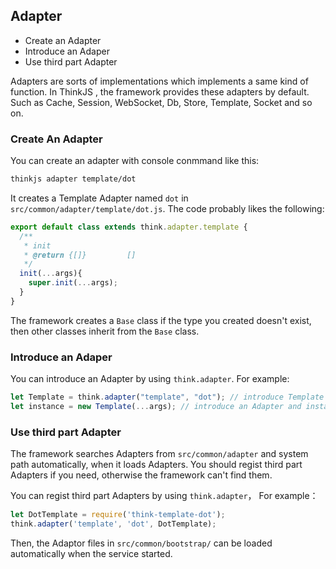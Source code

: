 ## Adapter

- Create an Adapter
- Introduce an Adaper
- Use third part Adapter

Adapters are sorts of implementations which implements a same kind of function. In ThinkJS , the framework provides these adapters by default. Such as Cache, Session, WebSocket, Db, Store, Template, Socket and so on.

### Create An Adapter 

You can create an adapter with console conmmand like this:

```sh
thinkjs adapter template/dot
```

It creates a Template Adapter named `dot` in `src/common/adapter/template/dot.js`. The code probably likes the following:

```js
export default class extends think.adapter.template {
  /**
   * init
   * @return {[]}         []
   */
  init(...args){
    super.init(...args);
  }
}
```    

The framework creates a `Base` class if the type you created doesn't exist,  then other classes inherit from the `Base` class.

### Introduce an Adaper 

You can introduce an Adapter by using `think.adapter`. For example:

```js
let Template = think.adapter("template", "dot"); // introduce Template Adapter named dot
let instance = new Template(...args); // introduce an Adapter and instantiate it.
```  

### Use third part Adapter 

The framework searches Adapters from `src/common/adapter` and system path automatically, when it loads Adapters. You should regist third part Adapters if you need, otherwise the framework can't find them.

You can regist third part Adapters by using `think.adapter`， For example：

```js
let DotTemplate = require('think-template-dot');
think.adapter('template', 'dot', DotTemplate);
```

Then, the Adaptor files in `src/common/bootstrap/` can be loaded automatically when the service started.
